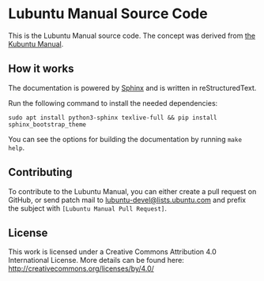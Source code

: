 # Lubuntu Manual Source Code

This is the Lubuntu Manual source code. The concept was derived from [the Kubuntu Manual](https://github.com/ahoneybun/kubuntu-manual).

## How it works

The documentation is powered by [Sphinx](http://www.sphinx-doc.org/en/stable/) and is written in reStructuredText.

Run the following command to install the needed dependencies:

```
sudo apt install python3-sphinx texlive-full && pip install sphinx_bootstrap_theme
```

You can see the options for building the documentation by running `make help`.

## Contributing

To contribute to the Lubuntu Manual, you can either create a pull request on GitHub, or send patch mail to [lubuntu-devel@lists.ubuntu.com](mailto:lubuntu-devel@lists.ubuntu.com) and prefix the subject with `[Lubuntu Manual Pull Request]`.

## License

This work is licensed under a Creative Commons Attribution 4.0 International License. More details can be found here: http://creativecommons.org/licenses/by/4.0/

